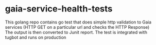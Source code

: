 # gaia-service-health-tests

This golang repo contains go test that does simple http validation to Gaia services (HTTP GET on a particular url and checks the HTTP Response)
The output is then converted to Junit report.
The test is integrated with tugbot and runs on production